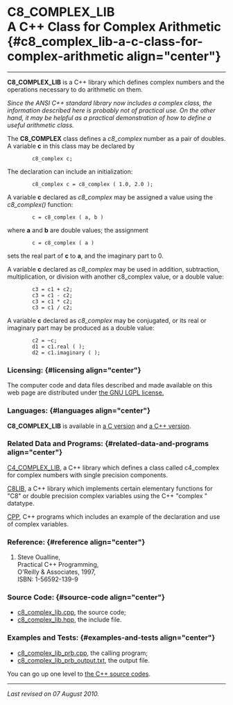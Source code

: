 C8\_COMPLEX\_LIB\
A C++ Class for Complex Arithmetic {#c8_complex_lib-a-c-class-for-complex-arithmetic align="center"}
==================================

------------------------------------------------------------------------

**C8\_COMPLEX\_LIB** is a C++ library which defines complex numbers and
the operations necessary to do arithmetic on them.

*Since the ANSI C++ standard library now includes a complex class, the
information described here is probably not of practical use. On the
other hand, it may be helpful as a practical demonstration of how to
define a useful arithmetic class.*

The **C8\_COMPLEX** class defines a *c8\_complex* number as a pair of
doubles. A variable **c** in this class may be declared by

            c8_complex c;
          

The declaration can include an initialization:

            c8_complex c = c8_complex ( 1.0, 2.0 );
          

A variable **c** declared as *c8\_complex* may be assigned a value using
the *c8\_complex()* function:

            c = c8_complex ( a, b )
          

where **a** and **b** are double values; the assignment

            c = c8_complex ( a )
          

sets the real part of **c** to **a**, and the imaginary part to 0.

A variable **c** declared as *c8\_complex* may be used in addition,
subtraction, multiplication, or division with another c8\_complex value,
or a double value:

            c3 = c1 + c2;
            c3 = c1 - c2;
            c3 = c1 * c2;
            c3 = c1 / c2;
          

A variable **c** declared as *c8\_complex* may be conjugated, or its
real or imaginary part may be produced as a double value:

            c2 = ~c;
            d1 = c1.real ( );
            d2 = c1.imaginary ( );
          

### Licensing: {#licensing align="center"}

The computer code and data files described and made available on this
web page are distributed under [the GNU LGPL
license.](../../txt/gnu_lgpl.txt)

### Languages: {#languages align="center"}

**C8\_COMPLEX\_LIB** is available in [a C
version](../../c_src/c8_complex_lib/c8_complex_lib.md) and [a C++
version](../../master/c8_complex_lib/c8_complex_lib.md).

### Related Data and Programs: {#related-data-and-programs align="center"}

[C4\_COMPLEX\_LIB](../../master/c4_complex_lib/c4_complex_lib.md), a
C++ library which defines a class called c4\_complex for complex numbers
with single precision components.

[C8LIB](../../master/c8lib/c8lib.md), a C++ library which implements
certain elementary functions for "C8" or double precision complex
variables using the C++ "complex " datatype.

[CPP](../../master/cpp/cpp.md), C++ programs which includes an
example of the declaration and use of complex variables.

### Reference: {#reference align="center"}

1.  Steve Oualline,\
    Practical C++ Programming,\
    O'Reilly & Associates, 1997,\
    ISBN: 1-56592-139-9

### Source Code: {#source-code align="center"}

-   [c8\_complex\_lib.cpp](c8_complex_lib.cpp), the source code;
-   [c8\_complex\_lib.hpp](c8_complex_lib.hpp), the include file.

### Examples and Tests: {#examples-and-tests align="center"}

-   [c8\_complex\_lib\_prb.cpp](c8_complex_lib_prb.cpp), the calling
    program;
-   [c8\_complex\_lib\_prb\_output.txt](c8_complex_lib_prb_output.txt),
    the output file.

You can go up one level to [the C++ source codes](../cpp_src.md).

------------------------------------------------------------------------

*Last revised on 07 August 2010.*

